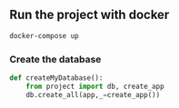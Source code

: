 

## Run the project with docker

```bash
docker-compose up
```

### Create the database

```python
def createMyDatabase():
    from project import db, create_app
    db.create_all(app,_=create_app())
```